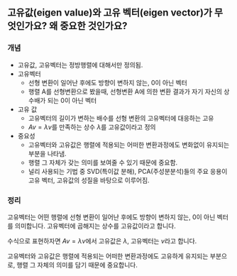 ## **고유값(eigen value)와 고유 벡터(eigen vector)가 무엇인가요? 왜 중요한 것인가요?**
### **개념**
- 고유값, 고유벡터는 정방행렬에 대해서만 정의됨.
- 고유벡터
    - 선형 변환이 일어난 후에도 방향이 변하지 않는, 0이 아닌 벡터
    - 행렬 A를 선형변환으로 봤을때, 선형변환 A에 의한 변환 결과가 자기 자신의 상수배가 되는 0이 아닌 벡터
- 고유 값
    - 고유벡터의 길이가 변하는 배수를 선형 변환의 고유벡터에 대응하는 고유
    - $Av=\lambda v$를 만족하는 상수 $\lambda$를 고유값이라고 정의
- 중요성
    - 고유벡터와 고유값은 행렬에 적용되는 어떠한 변환과정에도 변화없이 유지되는 부분을 나타냄.
    - 행렬 그 자체가 갖는 의미를 보여줄 수 있기 때문에 중요함.
    - 널리 사용되는 기법 중 SVD(특이값 분해), PCA(주성분분석)들의 주요 응용이 고유 벡터, 고유값의 성질을 바탕으로 이루어짐.

### **정리**
고유벡터는 어떤 행렬에 선형 변환이 일어난 후에도 방향이 변하지 않는, 0이 아닌 벡터를 의미합니다. 고유벡터에 곱해지는 상수를 고유값이라고 합니다. 


수식으로 표현하자면 $Av=\lambda v$에서 고유값은 $\lambda$, 고유벡터는 $v$라고 합니다. 


고유벡터와 고유값은 행렬에 적용되는 어떠한 변환과정에도 고유하게 유지되는 부분으로, 행렬 그 자체의 의미를 담기 때문에 중요합니다. 

